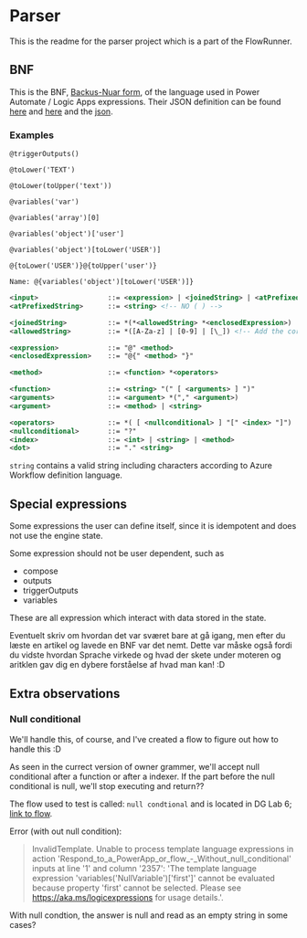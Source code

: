 ﻿# Parser

This is the readme for the parser project which is a part of the FlowRunner.


## BNF

This is the BNF, [Backus-Nuar form](https://da.wikipedia.org/wiki/Backus-Naur_form), of the language used in Power Automate / Logic Apps expressions. 
Their JSON definition can be found [here](https://docs.microsoft.com/en-us/azure/logic-apps/workflow-definition-language-functions-reference) and [here](https://docs.microsoft.com/en-us/azure/logic-apps/logic-apps-workflow-definition-language#functions) and the [json](https://schema.management.azure.com/providers/Microsoft.Logic/schemas/2016-06-01/workflowdefinition.json).

### Examples
`@triggerOutputs()`

`@toLower('TEXT')`

`@toLower(toUpper('text'))`

`@variables('var')`

`@variables('array')[0]`

`@variables('object')['user']`

`@variables('object')[toLower('USER')]`

`@{toLower('USER')}@{toUpper('user')}`

`Name: @{variables('object')[toLower('USER')]}`


```xml
<input>                 ::= <expression> | <joinedString> | <atPrefixedString>
<atPrefixedString>      ::= <string> <!-- NO ( ) -->

<joinedString>          ::= *(*<allowedString> *<enclosedExpression>)
<allowedString>         ::= *([A-Za-z] | [0-9] | [\_]) <!-- Add the correct characters -->

<expression>	        ::= "@" <method>
<enclosedExpression>	::= "@{" <method> "}"

<method>                ::= <function> *<operators>

<function>      	    ::= <string> "(" [ <arguments> ] ")"
<arguments>             ::= <argument> *("," <argument>)
<argument>	            ::= <method> | <string>

<operators>	            ::= *( [ <nullconditional> ] "[" <index> "]") | <dot>
<nullconditional>       ::= "?"
<index>                 ::= <int> | <string> | <method>
<dot>                   ::= "." <string>
```

`string` contains a valid string including characters according to Azure Workflow definition language.


## Special expressions
Some expressions the user can define itself, since it is idempotent and does not use the engine state.

Some expression should not be user dependent, such as

 * compose
 * outputs
 * triggerOutputs
 * variables

These are all expression which interact with data stored in the state.



Eventuelt skriv om hvordan det var sværet bare at gå igang, men efter du læste en artikel og lavede en BNF var det nemt. Dette var måske også fordi du vidste hvordan Sprache virkede og hvad der skete under moteren og aritklen gav dig en dybere forståelse af hvad man kan! :D


## Extra observations
### Null conditional
We'll handle this, of course, and I've created a flow to figure out how to handle this :D

As seen in the currect version of owner grammer, we'll accept null conditional after a function or after a indexer. If the part before the null conditional is null, we'll stop executing and return??

The flow used to test is called: `null condtional` and is located in DG Lab 6; [link to flow](https://emea.flow.microsoft.com/manage/environments/934e6690-2c92-4a37-ab81-31be17f7724a/solutions/86491904-39dd-ea11-a813-000d3ab11761/flows/d40eaddf-55a2-4b98-87e3-c21c4fcfc57a).

Error (with out null condition):
> InvalidTemplate. Unable to process template language expressions in action 'Respond_to_a_PowerApp_or_flow_-_Without_null_conditional' inputs at line '1' and column '2357': 'The template language expression 'variables('NullVariable')['first']' cannot be evaluated because property 'first' cannot be selected. Please see https://aka.ms/logicexpressions for usage details.'.

With null condtion, the answer is null and read as an empty string in some cases?